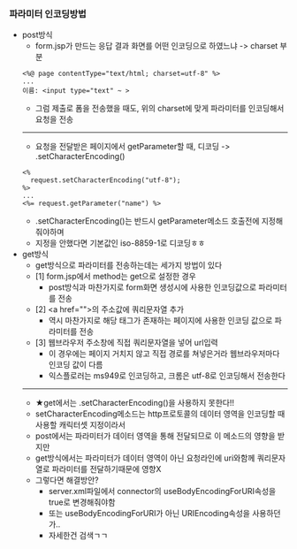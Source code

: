 ### 파라미터 인코딩방법
- post방식
  - form.jsp가 만드는 응답 결과 화면를 어떤 인코딩으로 하였느냐 -> charset 부분
  ```
  <%@ page contentType="text/html; charset=utf-8" %>  
  ...  
  이름: <input type="text" ~ >  
  ```
  - 그럼 제출로 폼을 전송했을 때도, 위의 charset에 맞게 파라미터를 인코딩해서 요청을 전송
  - --------
  - 요청을 전달받은 페이지에서 getParameter할 때, 디코딩 -> .setCharacterEncoding()
  ```  
  <%  
	request.setCharacterEncoding("utf-8");  
  %>  
  ...  
  <%= request.getParameter("name") %>  
  ```  
  - .setCharacterEncoding()는 반드시 getParameter메소드 호출전에 지정해줘야하며
  - 지정을 안했다면 기본값인 iso-8859-1로 디코딩ㅎㅎ
- get방식
  - get방식으로 파라미터를 전송하는데는 세가지 방법이 있다
  - [1] form.jsp에서 method는 get으로 설정한 경우
    - post방식과 마찬가지로 form화면 생성시에 사용한 인코딩값으로 파라미터를 전송
  - [2] \<a href=""\>의 주소값에 쿼리문자열 추가
    - 역시 마찬가지로 해당 태그가 존재하는 페이지에 사용한 인코딩 값으로 파라미터를 전송
  - [3] 웹브라우저 주소창에 직접 쿼리문자열을 넣어 url입력
    - 이 경우에는 페이지 거치지 않고 직접 경로를 쳐넣은거라 웹브라우저마다 인코딩 값이 다름
	- 익스플로러는 ms949로 인코딩하고, 크롬은 utf-8로 인코딩해서 전송한다
  - ---- 
  - ★get에서는 .setCharacterEncoding()을 사용하지 못한다!!
  - setCharacterEncoding메소드는 http프로토콜의 데이터 영역을 인코딩할 때 사용할 캐릭터셋 지정이라서
  - post에서는 파라미터가 데이터 영역을 통해 전달되므로 이 메소드의 영향을 받지만
  - get방식에서는 파라미터가 데이터 영역이 아닌 요청라인에 uri와함께 쿼리문자열로 파라미터를 전달하기때문에 영향X
  - 그렇다면 해결방안?
    - server.xml파일에서 connector의 useBodyEncodingForURI속성을 true로 변경해줘야함
	- 또는 useBodyEncodingForURI가 아닌 URIEncoding속성을 사용하던가..
	- 자세한건 검색ㄱㄱ
